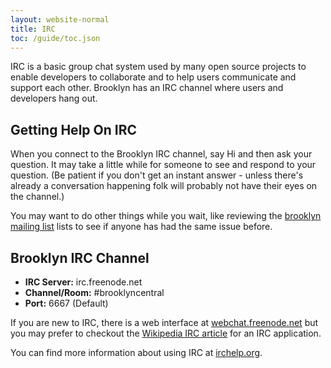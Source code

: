 ```yaml
---
layout: website-normal
title: IRC
toc: /guide/toc.json
---
```


IRC is a basic group chat system used by many open source projects to enable developers to 
collaborate and to help users communicate and support each other. Brooklyn has an IRC 
channel where users and developers hang out.

## Getting Help On IRC

When you connect to the Brooklyn IRC channel, say Hi and then ask your question. It may 
take a little while for someone to see and respond to your question. (Be 
patient if you don't get an instant answer - unless there's already a conversation 
happening folk will probably not have their eyes on the channel.) 

You may want to do other things while you wait, like reviewing the [brooklyn mailing list](https://mail-archives.apache.org/mod_mbox/incubator-brooklyn-dev/)
lists to see if anyone has had the same issue before.

## Brooklyn IRC Channel

* **IRC Server:** irc.freenode.net 
* **Channel/Room:** #brooklyncentral
* **Port:** 6667 (Default)

If you are new to IRC, there is a web interface at [webchat.freenode.net](http://webchat.freenode.net/?channels=brooklyncentral) 
but you may prefer to checkout the [Wikipedia IRC article](http://en.wikipedia.org/wiki/IRC#Client_software) 
for an IRC application.

You can find more information about using IRC at [irchelp.org](http://www.irchelp.org/).
